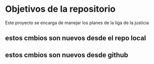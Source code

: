 # Objetivos de la repositorio

Este proyecto se encarga de manejar los planes de la liga de la justicia

## estos cmbios son nuevos desde el repo local
## estos cmbios son nuevos desde github
